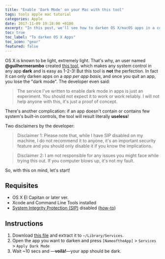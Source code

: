 ```yaml
---
title: "Enable 'Dark Mode' on your Mac with this tool"
tags: tools apple mac tutorial
categories: Apple
date: 2017-11-09 19:18:00 +0100
excerpt: "In this post, we'll see how to darken OS X/macOS apps in a cool way!"
toc: true
toc_label: "To darken OS X Apps"
toc_icon: "gear"
featured: false
---
```

OS X is known to be light, extremely light. That's why, an user named **@guilhermerambo** created [this tool](https://medium.com/@guilhermerambo/how-to-enable-real-dark-mode-on-os-x-macos-14966f9f7d24), which makes any system control in any app **dark** and is easy as 1-2-3!
But this tool is **not** the perfection. In fact it can only darken apps on a _app per app basis_, and once you quit an app, you lose the "dark mode". The developer even said:

> The service I've written to enable dark mode in apps is just an experiment. You should not expect it to work or work reliably. I will not help anyone with this, it's just a proof of concept.

There's another complication: if an app doesn't contain or contains few system's built-in controls, the tool will result literally **useless**!

Two disclaimers by the developer:
> Disclaimer 1: Please note that, while I have SIP disabled on my machine, I do not recommend it to anyone, it's an important security feature and you should only disable it if you know the implications.

> Disclaimer 2: I am not responsible for any issues you might face while trying this out. If you computer blows up, it's not my fault.

So, with this on mind, let's start!

## Requisites
+ OS X El Capitan or later ver.
+ Xcode and Command Line Tools installed
+ [System Integrity Protection (SIP)](https://support.apple.com/en-us/HT204899) disabled ([how-to](https://www.imore.com/el-capitan-system-integrity-protection-helps-keep-malware-away))

## Instructions
1. Download [this file](https://github.com/insidegui/DarkMode/raw/master/Release/DarkMode.zip) and extract it to `~/Library/Services`.
1. Open the app you want to darken and press `[NameoftheApp]` > `Services` > `Apply Dark Mode`
1. Wait ~10 secs and —**voilà!**—your app should be dark.
